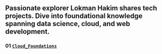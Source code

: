 ## Passionate explorer **Lokman Hakim** shares tech projects. Dive into foundational knowledge spanning data science, cloud, and web development.

### 01 **[`Cloud_Foundations`](https://github.com/lokmanTech/cloud_foundations)**
